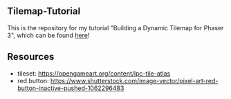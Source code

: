 ## Tilemap-Tutorial
This is the repository for my tutorial "Building a Dynamic Tilemap for Phaser 3", which can be found [here](https://www.medium.com)!

## Resources
- tileset: https://opengameart.org/content/lpc-tile-atlas
- red button: https://www.shutterstock.com/image-vector/pixel-art-red-button-inactive-pushed-1062296483
